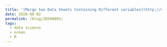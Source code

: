 ```yaml
---
title: '[Merge two Data Sheets Containing Different variables](http://obisidianouc.github.io/files/merge.html)'
date: 2020-08-02
permalink: /blog/20200802/
tags:
  - data science
  - ocean
  - R
---
```

